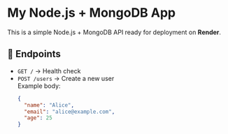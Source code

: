 # My Node.js + MongoDB App

This is a simple Node.js + MongoDB API ready for deployment on **Render**.

## 🚀 Endpoints
- `GET /` → Health check
- `POST /users` → Create a new user  
  Example body:
  ```json
  {
    "name": "Alice",
    "email": "alice@example.com",
    "age": 25
  }

